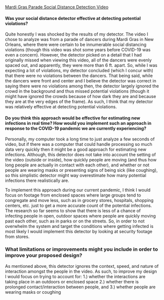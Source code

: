 [Mardi Gras Parade Social Distance Detection Video](https://i.imgur.com/ISfAyvF.gifv)

#### Was your social distance detector effective at detecting potential violations?

Quite honestly I was shocked by the results of my detector. The video I chose to analyze was from a parade of dancers during Mardi Gras in New Orleans, where there were certain to be innumerable social distancing violations (though this video was shot some years before COVID-19 was even a concern). However, the detector picked on a detail that I had originally missed when viewing this video, all of the dancers were evenly spaced out, and apparently, they were more than 6 ft. apart. So, while I was expecting a lot of violations, my detector concluded (which I concur with) that there were no violations between the dancers. That being said, while the dancers were front and center and I believe the detector was correct in saying there were no violations among then, the detector largely ignored the crowd in the background and thus missed potential violations (though it might have ignored the crowds because of how dark they are and because they are at the very edges of the frame). As such, I think that my detector was relatively effective at detecting potential violations. 

#### Do you think this approach would be effective for estimating new infections in real time? How would you implement such an approach in response to the COVID-19 pandemic we are currently experiencing?

Personally, my computer took a long time to just analyze a few seconds of video, but if there was a computer that could handle processing so much data very quickly then it might be a good approach for estimating new infections. Although, this detector does not take into account the setting of the video (outside or inside), how quickly people are moving (and thus how long people are actually in contact with each other), and whether or not people are wearing masks or presenting signs of being sick (like coughing), so this simplistic detector might way overestimate how many potential infections there realistically are. 

To implement this approach during our current pandemic, I think I would focus on footage from enclosed spaces where large groups tend to congregate and move less, such as in grocery stores, hospitals, shopping centers, etc. just to get a more accurate count of the potential infections. The research so far seems to show that there is less of a chance of infecting people in open, outdoor spaces where people are quickly moving past each other, such as in parks or on the streets. So, in order to not overwhelm the system and target the conditions where getting infected is most likely I would implement this detector by looking at security footage from stores.  

### What limitations or improvements might you include in order to improve your proposed design?

As mentioned above, this detector ignores the context, speed, and nature of interaction amongst the people in the video. As such, to improve my design I would focus on trying to account for:
1.) whether the interactions are taking place in an outdoors or enclosed space
2.) whether there is prolonged contact/interaction between people, and 
3.) whether people are wearing masks or coughing
